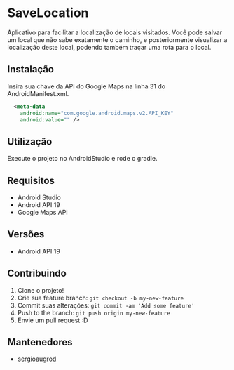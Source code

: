 SaveLocation
======

Aplicativo para facilitar a localização de locais visitados. Você pode salvar um local que não sabe exatamente o caminho, e posteriormente visualizar a localização deste local, podendo também traçar uma rota para o local.

## Instalação

Insira sua chave da API do Google Maps na linha 31 do AndroidManifest.xml.

```xml
  <meta-data
    android:name="com.google.android.maps.v2.API_KEY"
    android:value="" />
```

## Utilização

Execute o projeto no AndroidStudio e rode o gradle.

## Requisitos

* Android Studio 
* Android API 19
* Google Maps API

## Versões
* Android API 19

## Contribuindo

1. Clone o projeto!
2. Crie sua feature branch: `git checkout -b my-new-feature`
3. Commit suas alterações: `git commit -am 'Add some feature'`
4. Push to the branch: `git push origin my-new-feature`
5. Envie um pull request :D

## Mantenedores

* [sergioaugrod](https://github.com/sergioaugrod/)

